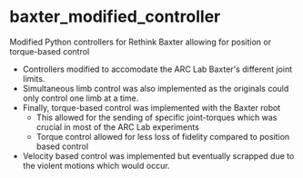 # baxter_modified_controller
Modified Python controllers for Rethink Baxter allowing for position or torque-based control

- Controllers modified to accomodate the ARC Lab Baxter's different joint limits.
- Simultaneous limb control was also implemented as the originals could only control one limb at a time.
- Finally, torque-based control was implemented with the Baxter robot
  - This allowed for the sending of specific joint-torques which was crucial in most of the ARC Lab experiments 
  - Torque control allowed for less loss of fidelity compared to position based control
- Velocity based control was implemented but eventually scrapped due to the violent motions which would occur.
